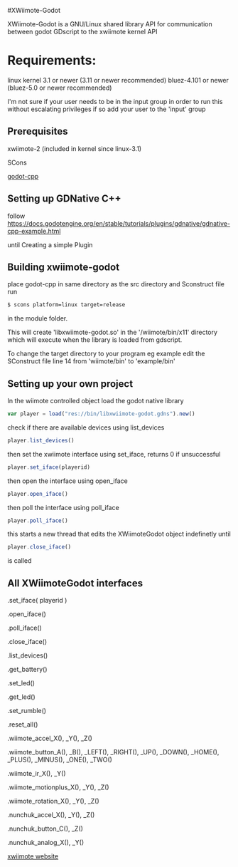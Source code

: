 #XWiimote-Godot

XWiimote-Godot is a GNU/Linux shared library API for communication between godot GDscript to the xwiimote kernel API


# Requirements:
linux kernel 3.1 or newer (3.11 or newer recommended)
bluez-4.101 or newer (bluez-5.0 or newer recommended)



I'm not sure if your user needs to be in the input group in order to run this without escalating privileges
if so add your user to the 'input' group


## Prerequisites
xwiimote-2 (included in kernel since linux-3.1)

SCons

[godot-cpp](https://github.com/godotengine/godot-cpp)

## Setting up GDNative C++

follow
	https://docs.godotengine.org/en/stable/tutorials/plugins/gdnative/gdnative-cpp-example.html

until Creating a simple Plugin

## Building xwiimote-godot
place godot-cpp in same directory as the src directory and Sconstruct file
run 
```bash
$ scons platform=linux target=release
```

 in the module folder.
 
This will create 'libxwiimote-godot.so' in the '/wiimote/bin/x11' directory which will execute when the library is loaded from gdscript.

To change the target directory to your program eg example edit the SConstruct file line 14 from 'wiimote/bin' to 'example/bin'

## Setting up your own project
In the wiimote controlled object load the godot native library

```js
var player = load("res://bin/libxwiimote-godot.gdns").new()
```
check if there are available devices using list_devices
```js
player.list_devices()
```

then set the xwiimote interface using set_iface, returns 0 if unsuccessful
```js
player.set_iface(playerid)
```
then open the interface using open_iface

```js
player.open_iface()
```

then poll the interface using poll_iface
```js
player.poll_iface()
```

this starts a new thread that edits the XWiimoteGodot object indefinetly until
```js
player.close_iface()
```
is called





## All XWiimoteGodot interfaces
.set_iface( playerid )

.open_iface()

.poll_iface()

.close_iface()

.list_devices()

.get_battery()

.set_led()

.get_led()

.set_rumble()

.reset_all()


.wiimote_accel_X(), _Y(), _Z()

.wiimote_button_A(), _B(), _LEFT(), _RIGHT(), _UP(), _DOWN(), _HOME(), _PLUS(), _MINUS(), _ONE(), _TWO() 

.wiimote_ir_X(), _Y()

.wiimote_motionplus_X(), _Y(), _Z()

.wiimote_rotation_X(), _Y(), _Z()

.nunchuk_accel_X(), _Y(), _Z()

.nunchuk_button_C(), _Z()

.nunchuk_analog_X(), _Y()







[xwiimote website](https://dvdhrm.github.io/xwiimote)
